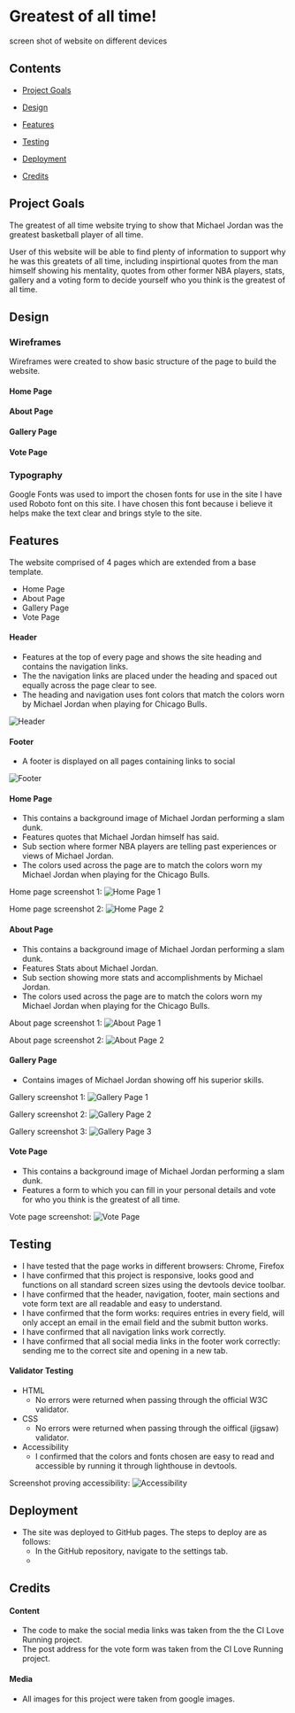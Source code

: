 # Greatest of all time!

screen shot of website on different devices

## Contents

- [Project Goals](#project-goals)

- [Design](#design)

- [Features](#features)

- [Testing](#testing)

* [Deployment](#deployment)

- [Credits](#credits)

## Project Goals

The greatest of all time website trying to show that Michael Jordan was the greatest basketball player of all time.

User of this website will be able to find plenty of information to support why he was this greatets of all time, including inspirtional quotes from the man himself showing his mentality, quotes from other former NBA players, stats, gallery and a voting form to decide yourself who you think is the greatest of all time.

## Design

### Wireframes

Wireframes were created to show basic structure of the page to build the website.

#### Home Page

#### About Page

#### Gallery Page

#### Vote Page

### Typography

Google Fonts was used to import the chosen fonts for use in the site
I have used Roboto font on this site. I have chosen this font because i believe it helps make the text clear and brings style to the site.

## Features

The website comprised of 4 pages which are extended from a base template.

- Home Page
- About Page
- Gallery Page
- Vote Page

#### Header

- Features at the top of every page and shows the site heading and contains the navigation links.
- The the navigation links are placed under the heading and spaced out equally across the page clear to see.
- The heading and navigation uses font colors that match the colors worn by Michael Jordan when playing for Chicago Bulls.

![Header](assets/screenshots/header.png)

#### Footer

- A footer is displayed on all pages containing links to social

![Footer](assets/screenshots/footer.png)

#### Home Page

- This contains a background image of Michael Jordan performing a slam dunk.
- Features quotes that Michael Jordan himself has said.
- Sub section where former NBA players are telling past experiences or views of Michael Jordan.
- The colors used across the page are to match the colors worn my Michael Jordan when playing for the Chicago Bulls.

Home page screenshot 1:
![Home Page 1](assets/screenshots/home-page-1.png)

Home page screenshot 2:
![Home Page 2](assets/screenshots/home-page-2.png)

#### About Page

- This contains a background image of Michael Jordan performing a slam dunk.
- Features Stats about Michael Jordan.
- Sub section showing more stats and accomplishments by Michael Jordan.
- The colors used across the page are to match the colors worn my Michael Jordan when playing for the Chicago Bulls.

About page screenshot 1:
![About Page 1](assets/screenshots/about-page-1.png)

About page screenshot 2:
![About Page 2](assets/screenshots/about-page-2.png)

#### Gallery Page

- Contains images of Michael Jordan showing off his superior skills.

Gallery screenshot 1:
![Gallery Page 1](assets/screenshots/gallery-page-1.png)

Gallery screenshot 2:
![Gallery Page 2](assets/screenshots/gallery-page-2.png)

Gallery screenshot 3:
![Gallery Page 3](assets/screenshots/gallery-page-3.png)

#### Vote Page

- This contains a background image of Michael Jordan performing a slam dunk.
- Features a form to which you can fill in your personal details and vote for who you think is the greatest of all time.

Vote page screenshot:
![Vote Page](assets/screenshots/vote-page-1.png)

## Testing

- I have tested that the page works in different browsers: Chrome, Firefox
- I have confirmed that this project is responsive, looks good and functions on all standard screen sizes using the devtools device toolbar.
- I have confirmed that the header, navigation, footer, main sections and vote form text are all readable and easy to understand.
- I have confirmed that the form works: requires entries in every field, will only accept an email in the email field and the submit button works.
- I have confirmed that all navigation links work correctly.
- I have confirmed that all social media links in the footer work correctly: sending me to the correct site and opening in a new tab.

#### Validator Testing

- HTML
  - No errors were returned when passing through the official W3C validator.
- CSS
  - No errors were returned when passing through the oiffical (jigsaw) validator.
- Accessibility
  - I confirmed that the colors and fonts chosen are easy to read and accessible by running it through lighthouse in devtools.
 
 Screenshot proving accessibility:
 ![Accessibility](assets/screenshots/accessibility.png)
## Deployment

- The site was deployed to GitHub pages. The steps to deploy are as follows:
  - In the GitHub repository, navigate to the settings tab.
  -

## Credits

#### Content

- The code to make the social media links was taken from the the CI Love Running project.
- The post address for the vote form was taken from the CI Love Running project.

#### Media

- All images for this project were taken from google images.
